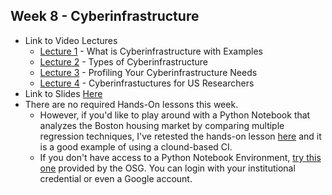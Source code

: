 ## Week 8 - Cyberinfrastructure
   * Link to Video Lectures
      * [Lecture 1](https://iu.mediaspace.kaltura.com/media/t/1_2ubckhgo) - What is Cyberinfrastructure with Examples
      * [Lecture 2](https://iu.mediaspace.kaltura.com/media/t/1_j6lx5stm) - Types of Cyberinfrastructure
      * [Lecture 3](https://iu.mediaspace.kaltura.com/media/t/1_q7o7qhsh) - Profiling Your Cyberinfrastructure Needs
      * [Lecture 4](https://iu.mediaspace.kaltura.com/media/t/1_6cxqm2z9) - Cyberinfrastuctures for US Researchers
   * Link to Slides [Here](https://docs.google.com/presentation/d/1uYgYjT8yKhNLk9IPaMpD6YanRjwy5cIQsQa52RIEJdM/edit?usp=sharing)
   * There are no required Hands-On lessons this week. 
      * However, if you'd like to play around with a Python Notebook that analyzes the Boston housing market by comparing multiple regression techniques, I've retested the hands-on lesson [here](https://github.com/CODATA-RDA-DataScienceSchools/Materials/blob/master/docs/SouthAfrica2021/Colab_Regression_Spark.ipynb) and it is a good example of using a clound-based CI.
      * If you don't have access to a Python Notebook Environment, [try this one](https://notebook.ospool.osg-htc.org) provided by the OSG. You can login with your institutional credential or even a Google account.
